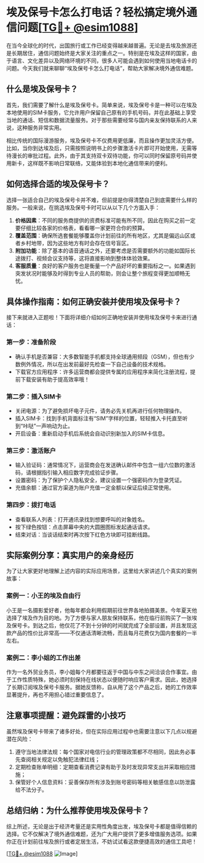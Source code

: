 # 埃及保号卡怎么打电话？轻松搞定境外通信问题[[TG💪+ @esim1088](https://t.me/s/esim1088)]

在当今全球化的时代，出国旅行或工作已经变得越来越普遍。无论是去埃及旅游还是长期居住，通信问题始终是大家关注的重点之一。特别是在埃及这样的国家，由于语言、文化差异以及网络环境的不同，很多人可能会遇到如何使用当地电话卡的问题。今天我们就来聊聊“埃及保号卡怎么打电话”，帮助大家解决境外通信难题。

## 什么是埃及保号卡？

首先，我们需要了解什么是埃及保号卡。简单来说，埃及保号卡是一种可以在埃及本地使用的SIM卡服务，它允许用户保留自己原有的手机号码，并在此基础上享受当地的通话、短信和数据流量服务。对于那些需要经常与国内亲友保持联系的人来说，这种服务非常实用。

相比传统的国际漫游服务，埃及保号卡不仅费用更低廉，而且操作更加灵活方便。比如，当你到达埃及后，只需按照说明书上的步骤激活卡片即可开始使用，无需等待漫长的审批过程。此外，由于其支持双卡双待功能，你可以同时保留原号码并使用新卡，这样既不影响日常联络，又能体验到本地化通信带来的便利。

## 如何选择合适的埃及保号卡？

选择一张适合自己的埃及保号卡并不难，但前提是你得清楚自己到底需要什么样的服务。一般来说，在挑选埃及保号卡时可以从以下几个方面入手：

1. **价格因素**：不同的服务商提供的资费标准可能有所不同，因此在购买之前一定要仔细比较各家的价格表，看看哪一家更符合你的预算。
2. **覆盖范围**：确保所选套餐能够覆盖你计划前往的所有地区，尤其是偏远山区或者乡村地带，因为这些地方有时会存在信号盲区。
3. **附加功能**：除了基本的语音通话之外，还要考虑是否需要额外的功能如国际长途拨打、视频会议支持等，这将直接影响到整体体验效果。
4. **客服质量**：良好的客户服务也是衡量一个产品好坏的重要指标之一。如果遇到突发状况时能够及时得到专业人员的帮助，则会让整个旅程变得更加顺畅无忧。

## 具体操作指南：如何正确安装并使用埃及保号卡？

接下来就进入正题啦！下面将详细介绍如何正确地安装并使用埃及保号卡来进行通话：

### 第一步：准备阶段
- 确认手机是否兼容：大多数智能手机都支持全球通用频段（GSM），但也有少数例外情况，所以在出发前最好先检查一下自己设备的技术规格。
- 下载官方应用程序：许多运营商都会提供专属的应用程序来简化注册流程，提前下载安装有助于提高效率哦！

### 第二步：插入SIM卡
- 关闭电源：为了避免损坏电子元件，请务必先关机再进行任何物理操作。
- 插入SIM卡：找到手机背面标注有“SIM”字样的位置，轻轻推入卡托直至听到“咔哒”一声响动为止。
- 开启设备：重新启动手机后系统会自动识别新加入的SIM卡信息。

### 第三步：激活账户
- 输入验证码：通常情况下，运营商会在发送确认邮件中包含一组六位数的激活码，请根据指引输入相应数字完成验证步骤。
- 设置密码：为了保护个人隐私安全，建议设置一个强密码作为登录凭证。
- 充值余额：通过官方渠道为账户充值一定金额以保证后续正常使用。

### 第四步：拨打电话
- 查看联系人列表：打开通讯录找到想要呼叫的对象姓名。
- 按下绿色按钮：点击屏幕中央的大圆圈图标发起通话请求。
- 结束对话：当谈话结束时再次按下红色方块即可挂断线路。

## 实际案例分享：真实用户的亲身经历

为了让大家更好地理解上述内容的实际应用场景，这里给大家讲述几个真实的案例故事：

### 案例一：小王的埃及自由行
小王是一名摄影爱好者，他每年都会利用假期前往世界各地拍摄美景。今年夏天他选择了埃及作为目的地。为了方便与家人朋友保持联系，他在临行前购买了一张埃及保号卡。到达之后，他仅花了不到十分钟的时间就完成了全部设置，并且发现这款产品的性价比非常高——不仅通话清晰流畅，而且每月花费仅为国内套餐的一半左右。

### 案例二：李小姐的工作出差
作为一名外贸业务员，李小姐每个月都要往返于中国与中东之间洽谈合作事宜。由于工作性质特殊，她必须时刻保持在线状态以便随时响应客户需求。因此，她选择了长期订阅埃及保号卡服务。据她反馈称，自从用了这个产品之后，她的工作效率显著提升，再也不用担心错过重要信息了。

## 注意事项提醒：避免踩雷的小技巧

虽然埃及保号卡带来了诸多好处，但在实际应用过程中也需要注意以下几点以规避潜在风险：

1. 遵守当地法律法规：每个国家对电信行业的管理政策都不尽相同，因此务必事先查阅相关规定以免触犯法律红线；
2. 定期检查账单明细：定期查看消费记录有助于及时发现异常支出并采取相应措施；
3. 保管好个人信息资料：妥善保存所有涉及到账号密码等相关敏感信息以防泄露给不法分子。

## 总结归纳：为什么推荐使用埃及保号卡？

综上所述，无论是出于经济考量还是实用性角度出发，埃及保号卡都是值得信赖的选择。它不仅解决了境外通信难题，还为广大用户提供了更多增值服务选项。如果你正在计划前往埃及旅行或者定居生活，不妨试试看这款便捷高效的通信工具吧！

[[TG💪+ @esim1088](https://t.me/s/esim1088) ![Image](https://i.postimg.cc/4NQfJmqS/Snipaste-2025-05-13-00-14-12.png)]